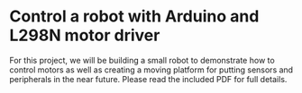 # Control a robot with Arduino and L298N motor driver

For this project, we will be building a small robot to demonstrate how to control motors as well as creating a moving platform for putting sensors and peripherals in the near future. Please read the included PDF for full details.
